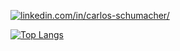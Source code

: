 <a href="https://www.linkedin.com/in/carlos-schumacher/"><img src="https://img.shields.io/badge/LinkedIn-0077B5?style=for-the-badge&logo=linkedin&logoColor=white" alt="linkedin.com/in/carlos-schumacher/"></a>    

[![Top Langs](https://github-readme-stats.vercel.app/api/top-langs/?username=carlosdu00&layout=compact&theme=radical)](https://github.com/anuraghazra/github-readme-stats)

